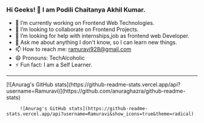 ### Hi Geeks! 👋 I am Podili Chaitanya Akhil Kumar.

<!--
**Ramuravi/Ramuravi** is a ✨ _special_ ✨ repository because its `README.md` (this file) appears on your GitHub profile.

Here are some ideas to get you started :
-->
- 🔭 I’m currently working on Frontend Web Technologies.
- 👯 I’m looking to collaborate on Frontend Projects.
- 🤔 I’m looking for help with internships,job as frontend web Developer.
- 💬 Ask me about anything I don't know, so I can learn new things.
- 📫 How to reach me: ramuravi928@gmail.com
- 😄 Pronouns: TechAlcoholic
- ⚡ Fun fact: I am a Self Learner.
 <hr>
  [![Anurag's GitHub stats](https://github-readme-stats.vercel.app/api?username=Ramuravi)](https://github.com/anuraghazra/github-readme-stats)
         
         ![Anurag's GitHub stats](https://github-readme-stats.vercel.app/api?username=Ramuravi&show_icons=true&theme=radical)
